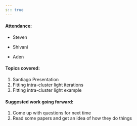 ```yaml
---
s:: true
---
```

#### Attendance:

- Steven

 - Shivani 
 - Aden 


#### Topics covered:

1. Santiago Presentation 
2. Fitting intra-cluster light iterations
3. Fitting intra-cluster light example

#### Suggested work going forward:

1. Come up with questions for next time
2. Read some papers and get an idea of how they do things
